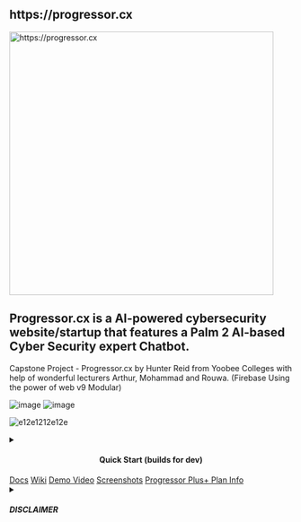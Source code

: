 <h2>https://progressor.cx</h2

<div style="text-align: center;">
    <img width="470" src="https://github.com/hunterjreid/Progressor.cx/assets/62681404/aedf64b9-4839-4490-b117-724ff6d7b237" alt="https://progressor.cx">
       <h2>Progressor.cx is a AI-powered cybersecurity website/startup that features a Palm 2 AI-based Cyber Security expert Chatbot. </h2>

<p>Capstone Project - Progressor.cx by Hunter Reid from Yoobee Colleges with help of wonderful lecturers Arthur, Mohammad and Rouwa. (Firebase Using the power of web v9 Modular) </p>      

![image](https://github.com/hunterjreid/Progressor.cx/assets/62681404/f2d67fe7-7c36-48e8-8762-f96ded5f4ac3)
![image](https://github.com/hunterjreid/Progressor.cx/assets/62681404/d5a853ef-2520-40b5-af94-190e76895f97)


![e12e1212e12e](https://github.com/hunterjreid/Progressor.cx/assets/62681404/aa0e6fb9-97e5-4654-a776-25583ac5402b)








<td><details closed><summary><h4 style="text-align: center;">Quick Start (builds for dev)</h4></summary>


```markdown
# Client:
git clone https://github.com/hunterjreid/Progressor.cx
cd Progressor.cx/client
npm i
npm run serve
```
</details>
</td>
            <td><a target="_blank" href="/docs/READDOCS.md">Docs</a></td>
            <td><a target="_blank" href="/docs/READWIKI.md">Wiki</a></td>
            <td><a target="_blank" href="/docs/DEMO_VIDEO_LINK">Demo Video</a></td>
            <td><a target="_blank" href="/docs/SCREENSHOT.md">Screenshots</a></td>
            <td><a target="_blank" href="/docs/PROGRESSOR_PLUS_PLAN.md">Progressor Plus+ Plan Info</a></td>
            <td> <details closed>
        <summary><h5>DISCLAIMER</h5></summary>
        <p>
            I'm the sole creator behind Progressor, taking on this project solo. I'm Hunter Reid, currently pursuing my capstone project at Yoobee Colleges. The guidance and support from my esteemed mentors—Arthur, Mohammad, and Rouwa—have been invaluable. Their insights have helped shape Progressor into the practical cybersecurity resource it is today.<sub>By viewing, editing, forking, copying, or cloning, I acknowledge that our company is operational/live, and it is not to be copied under any circumstances. I strictly agree this whole git is confidential (UNLESS EDUCATIONAL USE)* information without prior written consent.</sub>
        </p>
    </details></td>
        </tr>
    </table>

</div>


